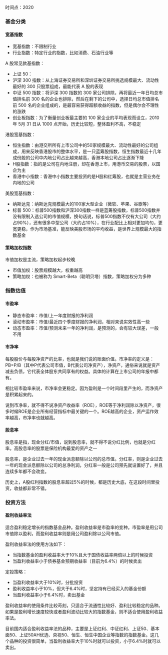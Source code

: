 时间点：2020

### 基金分类

#### 宽基指数

 - 宽基指数：不限制行业
 - 行业指数：特定行业的指数，比如消费、石油行业等

A 股常见款基指数：

 - 上证 50：
 - 沪深 300 指数：从上海证券交易所和深圳证券交易所挑选规模最大、流动性最好的 300 只股票组成，最能代表 A 股的表现
 - 中证 500 指数：将沪深 300 指数的 300 家公司排除，再将最近一年日均总市值排名前 300 名的企业也排除，然后在剩下的公司中，选择日均总市值排名前 500 名的企业组成的，是最容易获得超额收益的指数，但是偶尔会不理性的涨跌
 - 创业板指数：为了衡量创业板最主要的 100 家企业的平均表现而设立，2010 年 5月 31 日从 1000 点开始，历史比较短，整体盈利不高，不稳定

港股宽基指数：
 - 恒生指数：由港交所所有上市公司中的50家规模最大、流动性最好的公司组成，用来反映香港股市的整体水平，是一只蓝筹股指数，恒生指数最近十几年成份股的公司中内地公司占比越来越高，香港本地公司占比逐渐下降
 - H股指数：指的是公司在内地注册，却在香港上市，用港币交易的股票，以国企为主
 - 香港中小指数：香港中小指数主要投资的是H股和红筹股，也就是主营业务在内地的公司

美股宽基指数：
 - 纳斯达克：纳斯达克规模最大的100家大型企业（微软、苹果、谷歌等）
 - 标普 500：标普500指数和沪深300指数一样是蓝筹股指数，标普500指数并没有限制入选公司的市值规模，换句话说，标普500指数不仅有大公司（大约占90%），还有很多中型公司（大约占10%），在行业配比上相对更加均匀，更宽更稳，作为市场基准，能反映美股市场的平均收益，是世界上规模最大的指数基金

#### 策略加权指数

市值加权是主流，策略加权起步较晚

 - 市值加权：股票规模越大，权重越高
 - 策略加权：也被称为 Smart-Beta（聪明贝塔）指数，策略加权分为多种

### 指数估值

#### 市盈率
 
 - 静态市盈率：市值/上一年度财报的净利润
 - 滚动市盈率：市值/最近四个季度财报的净利润，相对来说实效性高一些
 - 动态市盈率：市值/预测未来一年的净利润，是预测的，会有较大误差，一般不用

#### 市净率

每股股价与每股净资产的比率，也就是我们说的账面价值。市净率的定义是：PB=P/B（其中P代表公司市值，B代表公司净资产），净资产，通俗来说就是资产减去负债，它代表全体股东共同享有的权益。具体的计算在上市公司的年报中都有。

相比较市盈率来说，市净率会更稳定。因为盈利是一个时间段里产生的，而净资产是积累起来的。

说到市净率，就不得不说净资产收益率（ROE），ROE等于净利润除以净资产，很多时候ROE是企业所有经营指标中最关键的一个。ROE越高的企业，资产运作效率越高，市净率也就越高。

#### 股息率

股息率是指，现金分红/市值，说到股息率，就不得不说分红比例，也就是分红率。高股息率的股票是保险机构最爱的资产之一

股息率，是企业过去一年的现金派息额除以公司的总市值。分红率，则是企业过去一年的现金派息额除以公司的总净利润，分红率一般是公司预先就设置好了，并且连续多年都不会改变。

历史上，A股红利指数的股息率超过5%的时候，都是历史大底，在这段时间里投资，收益都非常不错。

### 投资方法

#### 盈利收益率法

适合盈利稳定增长的指数基金品种。盈利收益率是市盈率的变种。市盈率是用公司市值除以盈利，而盈利收益率则是用公司盈利除以公司市值。

盈利收益率法的使用方法如下：
 - 当指数基金的盈利收益率大于10%且大于国债收益率两倍以上的时候投资
 - 当盈利收益率小于债券基金预期收益率（目前为6.4%）的时候卖出

定投策略：

 - 当盈利收益率大于10%时，分批投资
 - 盈利收益率小于10%，但大于6.4%时，坚定持有已经买入的基金份额
 - 当盈利收益率小于6.4%时，卖出基金

盈利收益率的使用条件比较苛刻，只适合于流通性比较好、盈利比较稳定的品种。如果是盈利增长速度较快或者盈利波动比较大的指数基金，则不适合使用盈利收益率法。

目前国内适合盈利收益率法的品种，主要是上证红利、中证红利、上证50、基本面50、上证50AH优选、央视50、恒生、恒生中国企业等指数的指数基金。这几个品种的投资很简单，当盈利收益率大于10%时就可以投资，小于6.4%时就可以卖出。